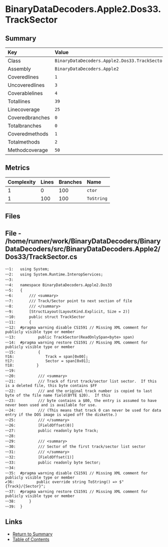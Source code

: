 ﻿# BinaryDataDecoders.Apple2.Dos33.TrackSector

## Summary

| Key             | Value                                         |
| :-------------- | :-------------------------------------------- |
| Class           | `BinaryDataDecoders.Apple2.Dos33.TrackSector` |
| Assembly        | `BinaryDataDecoders.Apple2`                   |
| Coveredlines    | `1`                                           |
| Uncoveredlines  | `3`                                           |
| Coverablelines  | `4`                                           |
| Totallines      | `39`                                          |
| Linecoverage    | `25`                                          |
| Coveredbranches | `0`                                           |
| Totalbranches   | `0`                                           |
| Coveredmethods  | `1`                                           |
| Totalmethods    | `2`                                           |
| Methodcoverage  | `50`                                          |

## Metrics

| Complexity | Lines | Branches | Name       |
| :--------- | :---- | :------- | :--------- |
| 1          | 0     | 100      | `ctor`     |
| 1          | 100   | 100      | `ToString` |

## Files

## File - /home/runner/work/BinaryDataDecoders/BinaryDataDecoders/src/BinaryDataDecoders.Apple2/Dos33/TrackSector.cs

```CSharp
〰1:   using System;
〰2:   using System.Runtime.InteropServices;
〰3:   
〰4:   namespace BinaryDataDecoders.Apple2.Dos33
〰5:   {
〰6:       /// <summary>
〰7:       /// Track/Sector point to next section of file
〰8:       /// </summary>
〰9:       [StructLayout(LayoutKind.Explicit, Size = 2)]
〰10:      public struct TrackSector
〰11:      {
〰12:  #pragma warning disable CS1591 // Missing XML comment for publicly visible type or member
〰13:          public TrackSector(ReadOnlySpan<byte> span)
〰14:  #pragma warning restore CS1591 // Missing XML comment for publicly visible type or member
〰15:          {
‼16:              Track = span[0x00];
‼17:              Sector = span[0x01];
‼18:          }
〰19:  
〰20:          /// <summary>
〰21:          /// Track of first track/sector list sector.  If this is a deleted file, this byte contains $FF
〰22:          /// and the original track number is copied to last byte of the file name field(BYTE $20).  If this
〰23:          /// byte contains a $00, the entry is assumed to have never been used and is available for use.
〰24:          /// (This means that track 0 can never be used for data entry if the DOS image is wiped off the diskette.)
〰25:          /// </summary>
〰26:          [FieldOffset(0)]
〰27:          public readonly byte Track;
〰28:  
〰29:          /// <summary>
〰30:          /// Sector of the first track/sector list sector
〰31:          /// </summary>
〰32:          [FieldOffset(1)]
〰33:          public readonly byte Sector;
〰34:  
〰35:  #pragma warning disable CS1591 // Missing XML comment for publicly visible type or member
✔36:          public override string ToString() => $"{Track}/{Sector}";
〰37:  #pragma warning restore CS1591 // Missing XML comment for publicly visible type or member
〰38:      }
〰39:  }
```

## Links

* [Return to Summary](Summary.md)
* [Table of Contents](../TOC.md)

